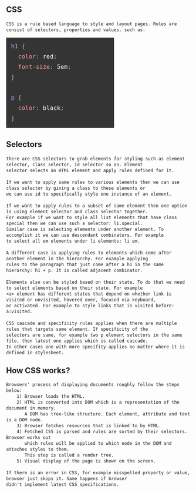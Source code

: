 ## CSS
    CSS is a rule based language to style and layout pages. Rules are consist of selectors, properties and values. such as:
<img src="css.png" title="A CSS rule.">

## Selectors
    There are CSS selectors to grab elements for styling such as element selector, class selector, id selector so on. Element
    selector selects an HTML element and apply rules defined for it. 
    
    If we want to apply same rules to various elements then we can use class selector by giving a class to these elements or
    we can use id to specifically style one instance of an element.
    
    If we want to apply rules to a subset of same element then one option is using element selector and class selector together.
    For example if we want to style all list elements that have class special then we can use such a selector: li.special.
    Similar case is selecting elements under another element. To accomplish it we can use descendant combinators. For example
    to select all em elements under li elements: li em. 
    
    A different case is applying rules to elements which come after another element in the hierarchy. For example applying
    rules to the paragraph that just come after a h1 in the same hierarchy: h1 + p. It is called adjacent combinator.

    Elements also can be styled based on their state. To do that we need to select elements based on their state. For example
    <a> element has different states that depend on whether link is visited or unvisited, hovered over, focused via keyboard,
    or activated. For example to style links that is visited before: a:visited.

    CSS cascade and specificity rules applies when there are multiple rules that targets same element. If specificity of the
    selectors are same, for example two p element selectors in the same file, then latest one applies which is called cascade.
    In other cases one with more specifity applies no matter where it is defined in stylesheet.

## How CSS works?
    Browsers' process of displaying documents roughly follow the steps below:
        1) Browser loads the HTML.
        2) HTML is converted into DOM which is a representation of the document in memory.
           A DOM has tree-like structure. Each element, attribute and text is a DOM node.
        3) Browser fetches resources that is linked to by HTML.
        4) Fetched CSS is parsed and rules are sorted by their selectors. Browser works out
           which rules will be applied to which node in the DOM and attaches styles to them.
           This step is called a render tree.
        5) Visual display of the page is shown on the screen.

    If there is an error in CSS, for example misspelled property or value, browser just skips it. Same happens if browser
    didn't implement latest CSS specifications.
